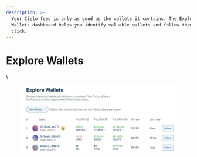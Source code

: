 ```yaml
---
description: >-
  Your Cielo feed is only as good as the wallets it contains. The Explore
  Wallets dashboard helps you identify valuable wallets and follow them in one
  click.
---
```


# Explore Wallets

\


<figure><img src=".gitbook/assets/Screenshot 2024-03-02 at 16.31.13.png" alt=""><figcaption></figcaption></figure>

